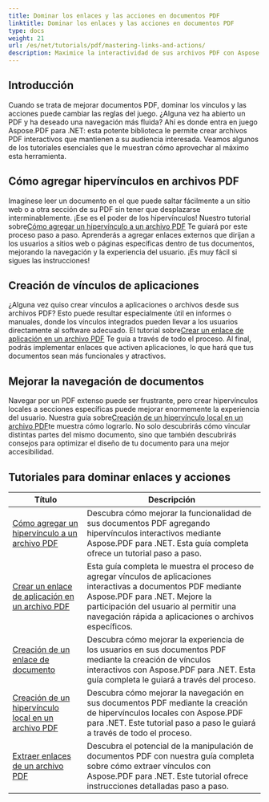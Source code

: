 ```yaml
---
title: Dominar los enlaces y las acciones en documentos PDF
linktitle: Dominar los enlaces y las acciones en documentos PDF
type: docs
weight: 21
url: /es/net/tutorials/pdf/mastering-links-and-actions/
description: Maximice la interactividad de sus archivos PDF con Aspose.PDF para .NET. Descubra cómo agregar hipervínculos y mejorar la navegación con nuestros tutoriales paso a paso.
---
```

## Introducción

Cuando se trata de mejorar documentos PDF, dominar los vínculos y las acciones puede cambiar las reglas del juego. ¿Alguna vez ha abierto un PDF y ha deseado una navegación más fluida? Ahí es donde entra en juego Aspose.PDF para .NET: esta potente biblioteca le permite crear archivos PDF interactivos que mantienen a su audiencia interesada. Veamos algunos de los tutoriales esenciales que le muestran cómo aprovechar al máximo esta herramienta.

## Cómo agregar hipervínculos en archivos PDF
 Imagínese leer un documento en el que puede saltar fácilmente a un sitio web o a otra sección de su PDF sin tener que desplazarse interminablemente. ¡Ese es el poder de los hipervínculos! Nuestro tutorial sobre[Cómo agregar un hipervínculo a un archivo PDF](./adding-hyperlink/) Te guiará por este proceso paso a paso. Aprenderás a agregar enlaces externos que dirijan a los usuarios a sitios web o páginas específicas dentro de tus documentos, mejorando la navegación y la experiencia del usuario. ¡Es muy fácil si sigues las instrucciones!

## Creación de vínculos de aplicaciones
 ¿Alguna vez quiso crear vínculos a aplicaciones o archivos desde sus archivos PDF? Esto puede resultar especialmente útil en informes o manuales, donde los vínculos integrados pueden llevar a los usuarios directamente al software adecuado. El tutorial sobre[Crear un enlace de aplicación en un archivo PDF](./creating-application-link/) Te guía a través de todo el proceso. Al final, podrás implementar enlaces que activen aplicaciones, lo que hará que tus documentos sean más funcionales y atractivos.

## Mejorar la navegación de documentos
 Navegar por un PDF extenso puede ser frustrante, pero crear hipervínculos locales a secciones específicas puede mejorar enormemente la experiencia del usuario. Nuestra guía sobre[Creación de un hipervínculo local en un archivo PDF](./creating-local-hyperlink/)te muestra cómo lograrlo. No solo descubrirás cómo vincular distintas partes del mismo documento, sino que también descubrirás consejos para optimizar el diseño de tu documento para una mejor accesibilidad.

## Tutoriales para dominar enlaces y acciones
| Título | Descripción |
| --- | --- | 
| [Cómo agregar un hipervínculo a un archivo PDF](./adding-hyperlink/) | Descubra cómo mejorar la funcionalidad de sus documentos PDF agregando hipervínculos interactivos mediante Aspose.PDF para .NET. Esta guía completa ofrece un tutorial paso a paso. |  
| [Crear un enlace de aplicación en un archivo PDF](./creating-application-link/) | Esta guía completa le muestra el proceso de agregar vínculos de aplicaciones interactivas a documentos PDF mediante Aspose.PDF para .NET. Mejore la participación del usuario al permitir una navegación rápida a aplicaciones o archivos específicos. |  
| [Creación de un enlace de documento](./creating-document-link/) | Descubra cómo mejorar la experiencia de los usuarios en sus documentos PDF mediante la creación de vínculos interactivos con Aspose.PDF para .NET. Esta guía completa le guiará a través del proceso. |  
| [Creación de un hipervínculo local en un archivo PDF](./creating-local-hyperlink/) | Descubra cómo mejorar la navegación en sus documentos PDF mediante la creación de hipervínculos locales con Aspose.PDF para .NET. Este tutorial paso a paso le guiará a través de todo el proceso. |  
| [Extraer enlaces de un archivo PDF](./extract-links-from-pdf-file/) | Descubra el potencial de la manipulación de documentos PDF con nuestra guía completa sobre cómo extraer vínculos con Aspose.PDF para .NET. Este tutorial ofrece instrucciones detalladas paso a paso. |  
